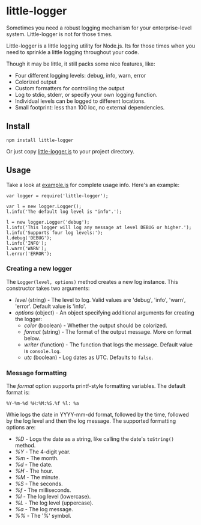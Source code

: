 # little-logger

Sometimes you need a robust logging mechanism for your enterprise-level system. Little-logger is not for those times.

Little-logger is a little logging utility for Node.js. Its for those times when you need to sprinkle a little logging throughout your code.

Though it may be little, it still packs some nice features, like:

  * Four different logging levels: debug, info, warn, error
  * Colorized output
  * Custom formatters for controlling the output
  * Log to stdio, stderr, or specify your own logging function.
  * Individual levels can be logged to different locations.
  * Small footprint: less than 100 loc, no external dependencies.


## Install

    npm install little-logger

Or just copy [little-logger.js](https://raw.github.com/monsur/little-logger/master/little-logger.js) to your project directory.

## Usage

Take a look at [example.js](https://github.com/monsur/little-logger/blob/master/example.js) for complete usage info. Here's an example:

    var logger = require('little-logger');

    var l = new logger.Logger();
    l.info('The default log level is "info".');

    l = new logger.Logger('debug');
    l.info('This logger will log any message at level DEBUG or higher.');
    l.info('Supports four log levels:');
    l.debug('DEBUG');
    l.info('INFO');
    l.warn('WARN');
    l.error('ERROR');


### Creating a new logger

The `Logger(level, options)` method creates a new log instance. This constructor takes two arguments:

  * _level_ (string) - The level to log. Valid values are 'debug', 'info', 'warn', 'error'. Default value is 'info'.
  * _options_ (object) - An object specifying additional arguments for creating the logger:
    * _color_ (boolean) - Whether the output should be colorized.
    * _format_ (string) - The format of the output message. More on format below.
    * _writer_ (function) - The function that logs the message. Default value is `console.log`.
    * _utc_ (boolean) - Log dates as UTC. Defaults to `false`.


### Message formatting

The _format_ option supports printf-style formatting variables. The default format is:

    %Y-%m-%d %H:%M:%S.%f %l: %a

Whie logs the date in YYYY-mm-dd format, followed by the time, followed by the log level and then the log message. The supported formatting options are:

  * _%D_ - Logs the date as a string, like calling the date's `toString()` method.
  * _%Y_ - The 4-digit year.
  * _%m_ - The month.
  * _%d_ - The date.
  * _%H_ - The hour.
  * _%M_ - The minute.
  * _%S_ - The seconds.
  * _%f_ - The milliseconds.
  * _%l_ - The log level (lowercase).
  * _%L_ - The log level (uppercase).
  * _%a_ - The log message.
  * _%%_ - The '%' symbol.
    





